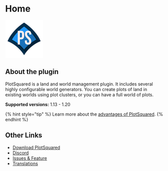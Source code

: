 # Home

![image](images/PS-Logo_120px.png)

## About the plugin

PlotSquared is a land and world management plugin. It includes several highly configurable world generators. You can create plots of land in existing worlds using plot clusters, or you can have a full world of plots.

**Supported versions:** 1.13 - 1.20

{% hint style="tip" %}
Learn more about the [advantages of PlotSquared](why-plotsquared.md).
{% endhint %}

## Other Links

* [Download PlotSquared](https://www.spigotmc.org/resources/77506/)
* [Discord](https://discord.gg/intellectualsites)
* [Issues & Feature](https://github.com/IntellectualSites/PlotSquared/issues)
* [Translations](https://intellectualsites.crowdin.com/plotsquared/)